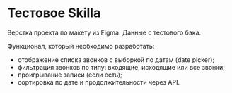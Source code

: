 # Тестовое Skilla

Верстка проекта по макету из Figma.
Данные с тестового бэка.

Функционал, который необходимо разработать:

- отображение списка звонков с выборкой по датам (date picker);
- фильтрация звонков по типу: входящие, исходящие или все звонки;
- проигрывание записи (если есть);
- сортировка по дате и продолжительности через API.
